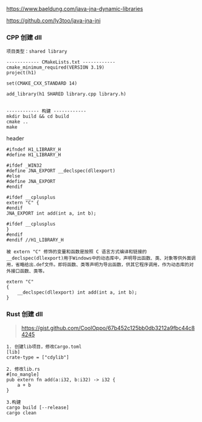 https://www.baeldung.com/java-jna-dynamic-libraries

https://github.com/ly3too/java-jna-jni



### CPP 创建 dll

```
项目类型：shared library

------------ CMakeLists.txt ------------
cmake_minimum_required(VERSION 3.19)
project(h1)

set(CMAKE_CXX_STANDARD 14)

add_library(h1 SHARED library.cpp library.h)


------------ 构建 ------------
mkdir build && cd build
cmake ..
make
```

header

```
#ifndef H1_LIBRARY_H
#define H1_LIBRARY_H

#ifdef _WIN32
#define JNA_EXPORT __declspec(dllexport)
#else
#define JNA_EXPORT
#endif

#ifdef __cplusplus
extern "C" {
#endif
JNA_EXPORT int add(int a, int b);

#ifdef __cplusplus
}
#endif
#endif //H1_LIBRARY_H

```

```
被 extern "C" 修饰的变量和函数是按照 C 语言方式编译和链接的
__declspec(dllexport)用于Windows中的动态库中，声明导出函数、类、对象等供外面调用，省略给出.def文件。即将函数、类等声明为导出函数，供其它程序调用，作为动态库的对外接口函数、类等。

extern "C"
{
    __declspec(dllexport) int add(int a, int b);
}
```



### Rust 创建 dll

> https://gist.github.com/CoolOppo/67b452c125bb0db3212a9fbc44c84245

```
1. 创建lib项目，修改Cargo.toml
[lib]
crate-type = ["cdylib"]

2. 修改lib.rs
#[no_mangle]
pub extern fn add(a:i32, b:i32) -> i32 {
    a + b
}

3.构建
cargo build [--release]
cargo clean
```
